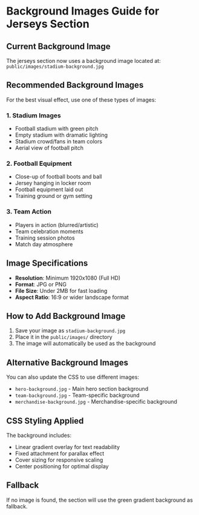 # Background Images Guide for Jerseys Section

## Current Background Image
The jerseys section now uses a background image located at:
`public/images/stadium-background.jpg`

## Recommended Background Images
For the best visual effect, use one of these types of images:

### 1. Stadium Images
- Football stadium with green pitch
- Empty stadium with dramatic lighting
- Stadium crowd/fans in team colors
- Aerial view of football pitch

### 2. Football Equipment
- Close-up of football boots and ball
- Jersey hanging in locker room
- Football equipment laid out
- Training ground or gym setting

### 3. Team Action
- Players in action (blurred/artistic)
- Team celebration moments
- Training session photos
- Match day atmosphere

## Image Specifications
- **Resolution**: Minimum 1920x1080 (Full HD)
- **Format**: JPG or PNG
- **File Size**: Under 2MB for fast loading
- **Aspect Ratio**: 16:9 or wider landscape format

## How to Add Background Image
1. Save your image as `stadium-background.jpg`
2. Place it in the `public/images/` directory
3. The image will automatically be used as the background

## Alternative Background Images
You can also update the CSS to use different images:
- `hero-background.jpg` - Main hero section background
- `team-background.jpg` - Team-specific background
- `merchandise-background.jpg` - Merchandise-specific background

## CSS Styling Applied
The background includes:
- Linear gradient overlay for text readability
- Fixed attachment for parallax effect
- Cover sizing for responsive scaling
- Center positioning for optimal display

## Fallback
If no image is found, the section will use the green gradient background as fallback.
